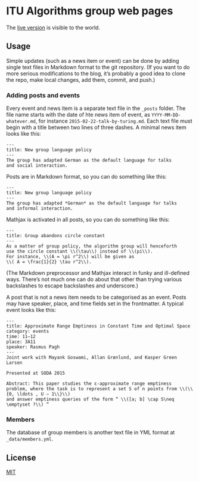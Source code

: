 # ITU Algorithms group web pages

The [live version](http://itu-algorithms.github.io) is visible to the world.

## Usage

Simple updates (such as a news item or event) can be done by adding single text files in Markdown format to the git repository.
(If you want to do more serious modifications to the blog, it’s probably a good idea to clone the repo, make local changes, add them, commit, and push.)

### Adding posts and events

Every event and news item is a separate text file in the `_posts` folder.
The file name starts with the date of hte news item of event, as `YYYY-MM-DD-whatever.md`, for instance `2015-02-22-talk-by-turing.md`.
Each text file must begin with a title between two lines of three dashes.
A minimal news item looks like this:

    ---
    title: New group language policy
    ---
    The group has adapted German as the default language for talks
    and social interaction.

Posts are in Markdown format, so you can do something like this:

    ---
    title: New group language policy
    ---
    The group has adapted *German* as the default language for talks
    and informal interaction.


Mathjax is activated in all posts, so you can do something like this:

    ---
    title: Group abandons circle constant
    ---
    As a matter of group policy, the algorithm group will henceforth
    use the circle constant \\(\tau\\) instead of \\(pi\\).
    For instance, \\(A = \pi r^2\\) will be given as
    \\( A = \frac{1}{2} \tau r^2\\).

(The Markdown preprocessor and Mathjax interact in funky and ill-defined ways. There’s not much one can do about that other than trying various backslashes to escape backslashes and underscore.)

A post that is not a news item needs to be categorised as an event.
Posts may have speaker, place, and time fields set in the frontmatter.
A typical event looks like this:

    ---
    title: Approximate Range Emptiness in Constant Time and Optimal Space
    category: events
    time: 11–12
    place: 3A11
    speaker: Rasmus Pagh
    ---
    Joint work with Mayank Goswami, Allan Grønlund, and Kasper Green Larsen

    Presented at SODA 2015

    Abstract: This paper studies the ε-approximate range emptiness problem, where the task is to represent a set S of n points from \\(\\{0, \ldots , U − 1\\}\\)
    and answer emptiness queries of the form “ \\([a; b] \cap S\neq \emptyset ?\\) ”

### Members

The database of group members is another text file in YML format at `_data/members.yml`.

## License

[MIT](http://opensource.org/licenses/MIT)
